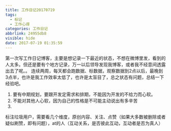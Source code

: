 ```yaml
---
title: 工作日记20170719
tags:
  - 标记
  - 工作心得
categories: 工作日记
abbrlink: 24955db8
visible: hide
date: 2017-07-19 01:35:59
---
```

第一次写工作日记博客，主要是想记录一下最近的状态，不想在微博里发，看到的人太多。但还是要有个地方记录，万一以后领导发现我博客，或者我不经意间透露出去了呢。。
连续两周，每天都会跑数据、标数据，观察数据到2点以后，最晚到3点半，也许是我工作效率太低了，也许是太盲目了，总之状态有问题，总结一下经验吧。
1. 要有中期规划，要跟开发定需求和排期，不能因为开发的不给力而心软。
2. 不能对其他人心软，因为自己的性格是不可能主动说出有多辛苦
3.
标注垃圾用户，需要看几个维度，原创内容、关注、点赞（如果大多数被删除或者疑似刷赞，即有问题），at的人（互动关系，是否彼此互动，互动者是否为真人）

